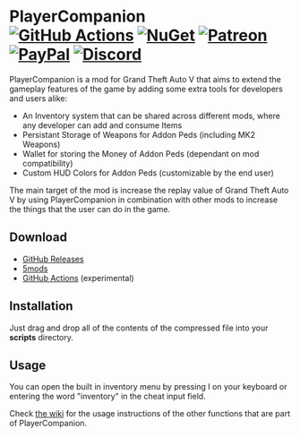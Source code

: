 # PlayerCompanion<br>[![GitHub Actions][actions-img]][actions-url] [![NuGet][nuget-img]][nuget-url] [![Patreon][patreon-img]][patreon-url] [![PayPal][paypal-img]][paypal-url] [![Discord][discord-img]][discord-url]

PlayerCompanion is a mod for Grand Theft Auto V that aims to extend the gameplay features of the game by adding some extra tools for developers and users alike:

* An Inventory system that can be shared across different mods, where any developer can add and consume Items
* Persistant Storage of Weapons for Addon Peds (including MK2 Weapons)
* Wallet for storing the Money of Addon Peds (dependant on mod compatibility)
* Custom HUD Colors for Addon Peds (customizable by the end user)

The main target of the mod is increase the replay value of Grand Theft Auto V by using PlayerCompanion in combination with other mods to increase the things that the user can do in the game.

## Download

* [GitHub Releases](https://github.com/justalemon/PlayerCompanion/releases)
* [5mods](https://www.gta5-mods.com/scripts/playercompanion)
* [GitHub Actions](https://github.com/justalemon/PlayerCompanion/actions) (experimental)

## Installation

Just drag and drop all of the contents of the compressed file into your **scripts** directory.

## Usage

You can open the built in inventory menu by pressing I on your keyboard or entering the word "inventory" in the cheat input field.

Check [the wiki](https://github.com/justalemon/PlayerCompanion/wiki) for the usage instructions of the other functions that are part of PlayerCompanion.

[actions-img]: https://img.shields.io/github/workflow/status/justalemon/PlayerCompanion/Compile%20Mod?label=github%20actions
[actions-url]: https://github.com/justalemon/PlayerCompanion/actions
[nuget-img]: https://img.shields.io/nuget/v/PlayerCompanion?label=nuget
[nuget-url]: https://www.nuget.org/packages/PlayerCompanion/
[patreon-img]: https://img.shields.io/badge/support-patreon-FF424D.svg
[patreon-url]: https://www.patreon.com/lemonchan
[paypal-img]: https://img.shields.io/badge/support-paypal-0079C1.svg
[paypal-url]: https://paypal.me/justalemon
[discord-img]: https://img.shields.io/badge/discord-join-7289DA.svg
[discord-url]: https://discord.gg/Cf6sspj
